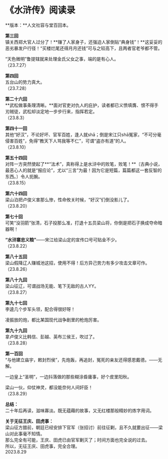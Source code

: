 # 《水浒传》阅读录
   
**版本：**人文社容与堂百回本。   
   
**第三回**   
镇关西郑大官人过分了！**赚了人家身子，还强迫人家倒贴“典身钱”！**这妥妥的恶劣暴发户行径！“买楼烂尾还得月月还钱”可与之较高下，且两者官老爷都不管。   
   
“天色微明”鲁提辖就来处理金氏父女之事，端的是有心人。   
（23.7.27）   
   
**第四回**   
五台山的势力真大。   
（23.7.28）   
   
**第二十六回**   
**武松做事条理清晰。**面对官吏对仇人的庇护，读者都已义愤填膺、恨不得手刃贼徒，武松却淡定地一步步行来，指挥若定。   
（23.8.3）   
   
**第四十一回**   
其他“好汉”，不论好坏、官军百姓，逢人就shā；倒是宋江只shā冤家，“不可分毫侵害百姓”，免得”教天下人骂我等不仁”，可谓“盗亦有道”的人。   
（23.8.10）   
   
**第五十四回**   
对阵一方突然使起了**“法术”，真称得上是水浒中的败笔，败笔！**<span class="pizhu">〔古典小说，最恶心人的就是“报应论”，尤以“三言”为最！因为它是短篇，篇篇都这一套反智的东西。〕</span>令人扼腕。   
（23.8.15）   
   
**第六十四回**   
梁山泊把卢俊义害那么惨，性命攸关时候，“好汉”们倒没影儿了。   
（23.8.20）   
   
**第七十回**   
可笑“没羽箭”张清，石子投那么准，打退十五员梁山将，你倒是把石子换成夺命暗器啊！   
   
**“水浒寨忠义粮”**——宋江给梁山定的宣传口号可贴金不少。   
（23.8.22）   
   
**第八十五回**   
梁山假降辽人赚城池这招，使用不得！后方异己势力有多少攻击文章可作。   
（23.8.26）   
   
**第八十九回**   
梁山征辽，可谓战场无能、笔下无敌的古人YY。   
（23.8.27）   
   
**第九十七回**   
李逵几个步军头领，配合得很好呀！   
   
凌振放的炮，都比某国现代战争剧里的枪炮厉害。   
   
**第九十九回**   
拿卢俊义比韩信、彭越、英布三侯王，吹过了。   
（23.8.28）   
   
**第一百回**   
“与他建立庙宇，敕封烈侯”，先炮轰，再追封，冤死的亲友还得感恩戴德。——无解。   
   
一边皇上“圣明”，一边抖落做的那些糊涂昏庸事，好个皮里阳秋。   
   
梁山一伙，仰仗神灵，都没能奈何人间奸臣！   
（23.8.29）   
   
**总结：**   
二十年后再读，滋味寡淡。既无蕴藉的故事，又无红楼那般精妙的炼字用词。   
   
**关于无征王庆、田虎事：**   
梁山征方腊前，朝廷已经安排下官军（张招讨）前往征剿，且不久就要出征——梁山对此事毫不知情。   
那么完全有可能，王庆、田虎已由官军剿灭了；时间方面也完全说的过去。   
所以，无征王庆、田虎事，完全合理。   
2023.8.29   